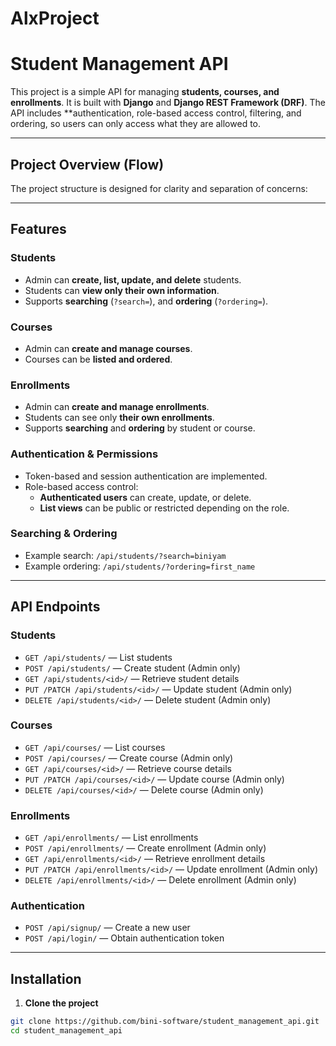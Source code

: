 # AlxProject
# Student Management API

This project is a simple API for managing **students, courses, and enrollments**. It is built with **Django** and **Django REST Framework (DRF)**. The API includes **authentication, role-based access control, filtering, and ordering, so users can only access what they are allowed to.

---

## Project Overview (Flow)

The project structure is designed for clarity and separation of concerns:


---

## Features

### Students
- Admin can **create, list, update, and delete** students.
- Students can **view only their own information**.
- Supports **searching** (`?search=`), and **ordering** (`?ordering=`).

### Courses
- Admin can **create and manage courses**.
- Courses can be **listed and ordered**.

### Enrollments
- Admin can **create and manage enrollments**.
- Students can see only **their own enrollments**.
- Supports **searching** and **ordering** by student or course.

### Authentication & Permissions
- Token-based and session authentication are implemented.
- Role-based access control:
  - **Authenticated users** can create, update, or delete.
  - **List views** can be public or restricted depending on the role.

### Searching & Ordering
- Example search: `/api/students/?search=biniyam`
- Example ordering: `/api/students/?ordering=first_name`

---

## API Endpoints

### Students
- `GET /api/students/` — List students  
- `POST /api/students/` — Create student (Admin only)  
- `GET /api/students/<id>/` — Retrieve student details  
- `PUT /PATCH /api/students/<id>/` — Update student (Admin only)  
- `DELETE /api/students/<id>/` — Delete student (Admin only)  

### Courses
- `GET /api/courses/` — List courses  
- `POST /api/courses/` — Create course (Admin only)  
- `GET /api/courses/<id>/` — Retrieve course details  
- `PUT /PATCH /api/courses/<id>/` — Update course (Admin only)  
- `DELETE /api/courses/<id>/` — Delete course (Admin only)  

### Enrollments
- `GET /api/enrollments/` — List enrollments  
- `POST /api/enrollments/` — Create enrollment (Admin only)  
- `GET /api/enrollments/<id>/` — Retrieve enrollment details  
- `PUT /PATCH /api/enrollments/<id>/` — Update enrollment (Admin only)  
- `DELETE /api/enrollments/<id>/` — Delete enrollment (Admin only)  

### Authentication
- `POST /api/signup/` — Create a new user  
- `POST /api/login/` — Obtain authentication token  

---

## Installation

1. **Clone the project**
```bash
git clone https://github.com/bini-software/student_management_api.git
cd student_management_api

